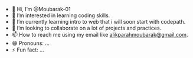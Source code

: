 - 👋 Hi, I’m @Moubarak-01
- 👀 I’m interested in learning coding skills.
- 🌱 I’m currently learning intro to web that i will soon start with codepath.
- 💞️ I’m looking to collaborate on a lot of projects and practices.
- 📫 How to reach me using my email like alikparahmoubarak@gmail.com.
- 😄 Pronouns: ...
- ⚡ Fun fact: ...

<!---
Moubarak-01/Moubarak-01 is a ✨ special ✨ repository because its `README.md` (this file) appears on your GitHub profile.
You can click the Preview link to take a look at your changes.
--->
